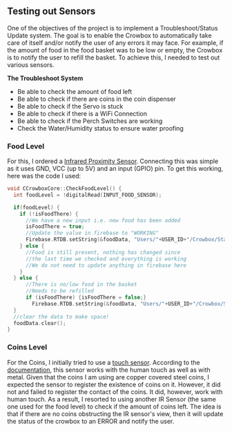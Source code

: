## Testing out Sensors

One of the objectives of the project is to implement a Troubleshoot/Status Update system. The goal is to enable the Crowbox to automatically take care of itself and/or notify the user of any errors it may face. For example, if the amount of food in the food basket was to be low or empty, the Crowbox is to notify the user to refill the basket. To achieve this, I needed to test out various sensors. 

**The Troubleshoot System**
* Be able to check the amount of food left 
* Be able to check if there are coins in the coin dispenser 
* Be able to check if the Servo is stuck 
* Be able to check if there is a WiFi Connection 
* Be able to check if the Perch Switches are working 
* Check the Water/Humidity status to ensure water proofing

### Food Level 
For this, I ordered a [Infrared Proximity Sensor](https://www.botnroll.com/pt/infravermelhos/2396-modulo-sensor-de-proximidade-obstaculos-.html). Connecting this was simple as it uses GND, VCC (up to 5V) and an input (GPIO) pin. To get this working, here was the code I used: 

```c++
void CCrowboxCore::CheckFoodLevel() {
  int foodLevel = !digitalRead(INPUT_FOOD_SENSOR);

  if(foodLevel) {
    if (!isFoodThere) {
      //We have a new input i.e. new food has been added
      isFoodThere = true;
      //Update the value in firebase to "WORKING"
      Firebase.RTDB.setString(&foodData, "Users/"+USER_ID+"/Crowbox/Status/food", "WORKING");
    } else {
      //Food is still present, nothing has changed since 
      //the last time we checked and everything is working
      //We do not need to update anything in firebase here
    }
  } else {
      //There is no/low food in the basket
      //Needs to be refilled
      if (isFoodThere) {isFoodThere = false;} 
        Firebase.RTDB.setString(&foodData, "Users/"+USER_ID+"/Crowbox/Status/food", "LOW");
  }
  //clear the data to make space!
  foodData.clear();
}
```

### Coins Level 
For the Coins, I initially tried to use a [touch sensor](https://www.botnroll.com/en/sensors/2504-digital-capacitive-touch-sensor-for-arduino.html). According to the [documentation](https://wiki.dfrobot.com/DFRobot_Capacitive_Touch_Sensor_SKU_DFR0030), this sensor works with the human touch as well as with metal. Given that the coins I am using are copper covered steel coins, I expected the sensor to register the existence of coins on it. However, it did not and failed to register the contact of the coins. It did, however, work with human touch. As a result, I resorted to using another IR Sensor (the same one used for the food level) to check if the amount of coins left. The idea is that if there are no coins obstructing the IR sensor's view, then it will update the status of the crowbox to an ERROR and notify the user. 

